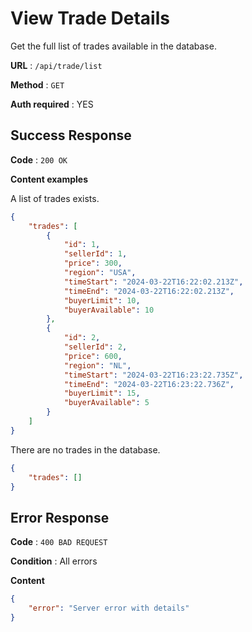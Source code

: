 # View Trade Details

Get the full list of trades available in the database.

**URL** : `/api/trade/list`

**Method** : `GET`

**Auth required** : YES

## Success Response

**Code** : `200 OK`

**Content examples**

A list of trades exists.

```json
{
    "trades": [
        {
            "id": 1,
            "sellerId": 1,
            "price": 300,
            "region": "USA",
            "timeStart": "2024-03-22T16:22:02.213Z",
            "timeEnd": "2024-03-22T16:22:02.213Z",
            "buyerLimit": 10,
            "buyerAvailable": 10
        },
        {
            "id": 2,
            "sellerId": 2,
            "price": 600,
            "region": "NL",
            "timeStart": "2024-03-22T16:23:22.735Z",
            "timeEnd": "2024-03-22T16:23:22.736Z",
            "buyerLimit": 15,
            "buyerAvailable": 5
        }
    ]
}
```

There are no trades in the database.

```json
{
    "trades": []
}
```

## Error Response

**Code** : `400 BAD REQUEST`

**Condition** : All errors

**Content**

```json
{
    "error": "Server error with details"
}
```